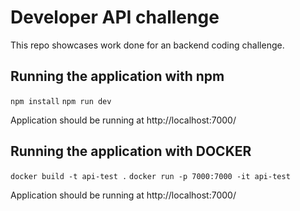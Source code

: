 # Developer API challenge
This repo showcases work done for an backend coding challenge. 

## Running the application with npm
`npm install`
`npm run dev`

Application should be running at http://localhost:7000/

## Running the application with DOCKER
`docker build -t api-test .`
`docker run -p 7000:7000 -it api-test`

Application should be running at http://localhost:7000/